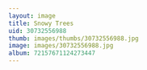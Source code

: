 ```yaml
---
layout: image
title: Snowy Trees
uid: 30732556988
thumb: images/thumbs/30732556988.jpg
image: images/30732556988.jpg
album: 72157671124273447
---
```


